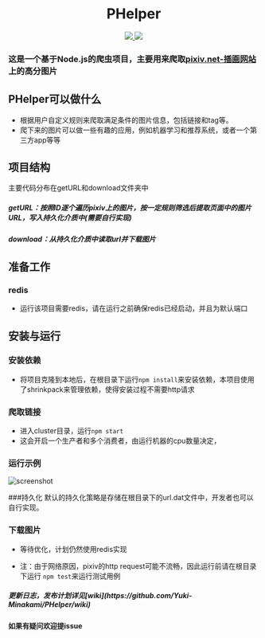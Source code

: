 
<h1 align="center">PHelper</h1>
 
<p align="center">
  <a title = "Building Status" href="https://travis-ci.org/Yuki-Minakami/PHelper">
    <img src="https://travis-ci.org/Yuki-Minakami/PHelper.svg?branch=master">
  </a>
  <a title = "license" href="https://github.com/ellerbrock/open-source-badge/">
      <img src="https://badges.frapsoft.com/os/mit/mit.svg?v=102">
    </a>
</p>

### 这是一个基于Node.js的爬虫项目，主要用来爬取[pixiv.net-插画网站](http://pixiv.net)上的高分图片

## PHelper可以做什么
* 根据用户自定义规则来爬取满足条件的图片信息，包括链接和tag等。<br/>
* 爬下来的图片可以做一些有趣的应用，例如机器学习和推荐系统，或者一个第三方app等等


## 项目结构
主要代码分布在getURL和download文件夹中
##### getURL：按照ID逐个遍历pixiv上的图片，按一定规则筛选后提取页面中的图片URL，写入持久化介质中(需要自行实现)
##### download：从持久化介质中读取url并下载图片



## 准备工作
### redis
* 运行该项目需要redis，请在运行之前确保redis已经启动，并且为默认端口


## 安装与运行
### 安装依赖

* 将项目克隆到本地后，在根目录下运行`npm install`来安装依赖，本项目使用了shrinkpack来管理依赖，使得安装过程不需要http请求


### 爬取链接
* 进入cluster目录，运行`npm start`
* 这会开启一个生产者和多个消费者，由运行机器的cpu数量决定，

### 运行示例

![screenshot](https://github.com/Yuki-Minakami/PHelper/blob/master/screenshot.gif)

###持久化
默认的持久化策略是存储在根目录下的url.dat文件中，开发者也可以自行实现。

### 下载图片
* 等待优化，计划仍然使用redis实现

* 注：由于网络原因，pixiv的http request可能不流畅，因此运行前请在根目录下运行 `npm test`来运行测试用例



<h5>更新日志，发布计划详见[wiki](https://github.com/Yuki-Minakami/PHelper/wiki) 

  
#### 如果有疑问欢迎提issue





